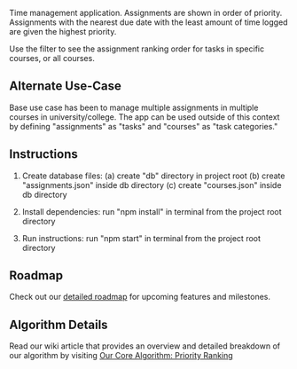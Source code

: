 Time management application. Assignments are shown in order of priority. Assignments with the nearest due date with the least amount of time logged are given the highest priority. 

Use the filter to see the assignment ranking order for tasks in specific courses, or all courses.

## Alternate Use-Case

Base use case has been to manage multiple assignments in multiple courses in university/college. The app can be used outside of this context by defining "assignments" as "tasks" and "courses" as "task categories."

## Instructions

1. Create database files: (a) create "db" directory in project root (b) create "assignments.json" inside db directory (c) create "courses.json" inside db directory

2. Install dependencies: run "npm install" in terminal from the project root directory

3. Run instructions: run "npm start" in terminal from the project root directory

## Roadmap

Check out our [detailed roadmap](ROADMAP.md) for upcoming features and milestones.

## Algorithm Details

Read our wiki article that provides an overview and detailed breakdown of our algorithm by visiting [Our Core Algorithm: Priority Ranking](https://github.com/dontbothercaffeinated/time_management/wiki/Our-Core-Algorithm:-Priority-Ranking)
